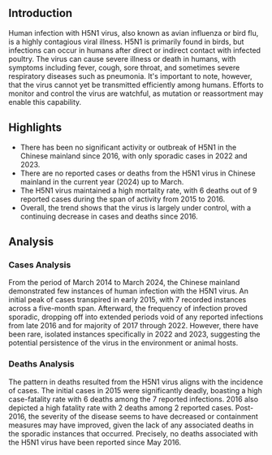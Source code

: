## Introduction

Human infection with H5N1 virus, also known as avian influenza or bird flu, is a highly contagious viral illness. H5N1 is primarily found in birds, but infections can occur in humans after direct or indirect contact with infected poultry. The virus can cause severe illness or death in humans, with symptoms including fever, cough, sore throat, and sometimes severe respiratory diseases such as pneumonia. It's important to note, however, that the virus cannot yet be transmitted efficiently among humans. Efforts to monitor and control the virus are watchful, as mutation or reassortment may enable this capability.


## Highlights

- There has been no significant activity or outbreak of H5N1 in the Chinese mainland since 2016, with only sporadic cases in 2022 and 2023. <br/>
- There are no reported cases or deaths from the H5N1 virus in Chinese mainland in the current year (2024) up to March. <br/>
- The H5N1 virus maintained a high mortality rate, with 6 deaths out of 9 reported cases during the span of activity from 2015 to 2016. <br/>
- Overall, the trend shows that the virus is largely under control, with a continuing decrease in cases and deaths since 2016.

## Analysis

### Cases Analysis
From the period of March 2014 to March 2024, the Chinese mainland demonstrated few instances of human infection with the H5N1 virus. An initial peak of cases transpired in early 2015, with 7 recorded instances across a five-month span. Afterward, the frequency of infection proved sporadic, dropping off into extended periods void of any reported infections from late 2016 and for majority of 2017 through 2022. However, there have been rare, isolated instances specifically in 2022 and 2023, suggesting the potential persistence of the virus in the environment or animal hosts. 

### Deaths Analysis
The pattern in deaths resulted from the H5N1 virus aligns with the incidence of cases. The initial cases in 2015 were significantly deadly, boasting a high case-fatality rate with 6 deaths among the 7 reported infections. 2016 also depicted a high fatality rate with 2 deaths among 2 reported cases. Post-2016, the severity of the disease seems to have decreased or containment measures may have improved, given the lack of any associated deaths in the sporadic instances that occurred. Precisely, no deaths associated with the H5N1 virus have been reported since May 2016.
